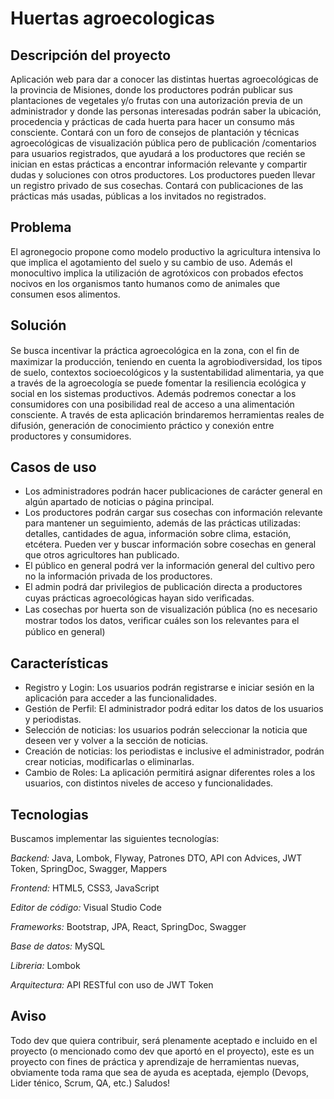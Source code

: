 # Huertas agroecologicas
## Descripción del proyecto

Aplicación web para dar a conocer las distintas huertas agroecológicas de la provincia de Misiones, donde los productores podrán publicar sus plantaciones de vegetales y/o frutas con una autorización previa de un administrador y donde las personas interesadas podrán saber la ubicación, procedencia y prácticas de cada huerta para hacer un consumo más consciente. Contará con un foro de consejos de plantación y técnicas agroecológicas de visualización pública pero de publicación /comentarios para usuarios registrados, que ayudará a los productores que recién se inician en estas prácticas a encontrar información relevante y compartir dudas y soluciones con otros productores. Los productores pueden llevar un registro privado de sus cosechas. Contará con publicaciones de las prácticas más usadas, públicas a los invitados no registrados.

## Problema

El agronegocio propone como modelo productivo la agricultura intensiva lo que implica el agotamiento del suelo y su cambio de uso. Además el monocultivo implica la utilización de agrotóxicos con probados efectos nocivos en los organismos tanto humanos como de animales que consumen esos alimentos.

## Solución

Se busca incentivar la práctica agroecológica en la zona, con el ﬁn de maximizar la producción, teniendo en cuenta la agrobiodiversidad, los tipos de suelo, contextos socioecológicos y la sustentabilidad alimentaria, ya que a través de la agroecología se puede fomentar la resiliencia ecológica y social en los sistemas productivos. Además podremos conectar a los consumidores con una posibilidad real de acceso a una alimentación consciente.
A través de esta aplicación brindaremos herramientas reales de difusión, generación de conocimiento práctico y conexión entre productores y consumidores.

## Casos de uso

- Los administradores podrán hacer publicaciones de carácter general en algún apartado de noticias o página principal.
- Los productores podrán cargar sus cosechas con información relevante para mantener un seguimiento, además de las prácticas utilizadas: detalles, cantidades de agua, información sobre clima, estación, etcétera. Pueden ver y buscar información sobre cosechas en general que otros agricultores han publicado.
- El público en general podrá ver la información general del cultivo pero no la información privada de los productores.
- El admin podrá dar privilegios de publicación directa a productores cuyas prácticas agroecológicas hayan sido veriﬁcadas.
- Las cosechas por huerta son de visualización pública (no es necesario mostrar todos los datos, veriﬁcar cuáles son los relevantes para el público en general)

## Características

- Registro y Login: Los usuarios podrán registrarse e iniciar sesión en la aplicación para acceder a las funcionalidades.
- Gestión de Perfil: El administrador podrá editar los datos de los usuarios y periodistas.
- Selección de noticias: los usuarios podrán seleccionar la noticia que deseen ver y volver a la sección de noticias.
- Creación de noticias: los periodistas e inclusive el administrador, podrán crear noticias, modificarlas o eliminarlas.
- Cambio de Roles: La aplicación permitirá asignar diferentes roles a los usuarios, con distintos niveles de acceso y funcionalidades.

## Tecnologias

Buscamos implementar las siguientes tecnologías: 

*Backend:* Java, Lombok, Flyway, Patrones DTO, API con Advices, JWT Token, SpringDoc, Swagger, Mappers

*Frontend:* HTML5, CSS3, JavaScript

*Editor de código:* Visual Studio Code

*Frameworks:* Bootstrap, JPA, React, SpringDoc, Swagger

*Base de datos:* MySQL 

*Libreria:* Lombok

*Arquitectura:* API RESTful con uso de JWT Token

## Aviso

Todo dev que quiera contribuir, será plenamente aceptado e incluido en el proyecto (o mencionado como dev que aportó en el proyecto), este es un proyecto con fines de práctica y aprendizaje de herramientas nuevas, obviamente toda rama que sea de ayuda es aceptada, ejemplo (Devops, Lider ténico, Scrum, QA, etc.) Saludos!

